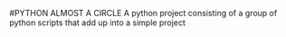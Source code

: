#PYTHON ALMOST A CIRCLE
A python project consisting of a group of python scripts that add up into a simple project 